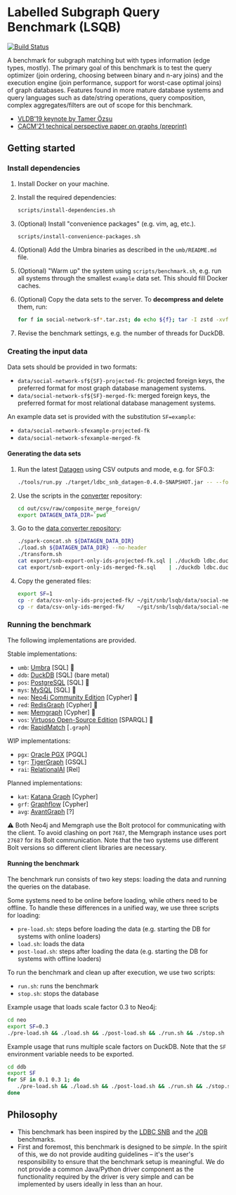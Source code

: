 # Labelled Subgraph Query Benchmark (LSQB)

[![Build Status](https://circleci.com/gh/ldbc/lsqb.svg?style=svg&circle-token=b558369d54d3205fc9d985a4dd2196b967ebcff8)](https://circleci.com/gh/ldbc/lsqb)

A benchmark for subgraph matching but with types information (edge types, mostly). The primary goal of this benchmark is to test the query optimizer (join ordering, choosing between binary and n-ary joins) and the execution engine (join performance, support for worst-case optimal joins) of graph databases. Features found in more mature database systems and query languages such as date/string operations, query composition, complex aggregates/filters are out of scope for this benchmark.

* [VLDB'19 keynote by Tamer Özsu](https://vldb2019.github.io/files/VLDB19-keynote-1-slides.pdf)
* [CACM'21 technical perspective paper on graphs (preprint)](https://arxiv.org/pdf/2012.06171.pdf)

## Getting started

### Install dependencies

1. Install Docker on your machine.

1. Install the required dependencies:

   ```bash
   scripts/install-dependencies.sh
   ```

1. (Optional) Install "convenience packages" (e.g. vim, ag, etc.).

   ```bash
   scripts/install-convenience-packages.sh
   ```

1. (Optional) Add the Umbra binaries as described in the `umb/README.md` file.

1. (Optional) "Warm up" the system using `scripts/benchmark.sh`, e.g. run all systems through the smallest `example` data set. This should fill Docker caches.

1. (Optional) Copy the data sets to the server. To **decompress and delete** them, run:

   ```bash
   for f in social-network-sf*.tar.zst; do echo ${f}; tar -I zstd -xvf ${f}; rm ${f}; done
   ```

1. Revise the benchmark settings, e.g. the number of threads for DuckDB.

### Creating the input data

Data sets should be provided in two formats:

* `data/social-network-sf${SF}-projected-fk`: projected foreign keys, the preferred format for most graph database management systems.
* `data/social-network-sf${SF}-merged-fk`: merged foreign keys, the preferred format for most relational database management systems.

An example data set is provided with the substitution `SF=example`:

* `data/social-network-sfexample-projected-fk`
* `data/social-network-sfexample-merged-fk`

#### Generating the data sets

1. Run the latest [Datagen](https://github.com/ldbc/ldbc_snb_datagen/) using CSV outputs and mode, e.g. for SF0.3:

   ```bash
   ./tools/run.py ./target/ldbc_snb_datagen-0.4.0-SNAPSHOT.jar -- --format csv --mode raw --scale-factor 0.3
   ```

1. Use the scripts in the [converter](https://github.com/ldbc/ldbc_snb_data_converter) repository:

   ```bash
   cd out/csv/raw/composite_merge_foreign/
   export DATAGEN_DATA_DIR=`pwd`
   ```

1. Go to the [data converter repository](https://github.com/ldbc/ldbc_snb_datagen/):

   ```bash
   ./spark-concat.sh ${DATAGEN_DATA_DIR}
   ./load.sh ${DATAGEN_DATA_DIR} --no-header
   ./transform.sh
   cat export/snb-export-only-ids-projected-fk.sql | ./duckdb ldbc.duckdb
   cat export/snb-export-only-ids-merged-fk.sql    | ./duckdb ldbc.duckdb
   ```

1. Copy the generated files:

   ```bash
   export SF=1
   cp -r data/csv-only-ids-projected-fk/ ~/git/snb/lsqb/data/social-network-sf${SF}-projected-fk
   cp -r data/csv-only-ids-merged-fk/    ~/git/snb/lsqb/data/social-network-sf${SF}-merged-fk
   ```

### Running the benchmark

The following implementations are provided.

Stable implementations:

* `umb`: [Umbra](https://umbra-db.com/) [SQL] :whale:
* `ddb`: [DuckDB](https://www.duckdb.org/) [SQL] (bare metal)
* `pos`: [PostgreSQL](https://www.postgresql.org/) [SQL] :whale:
* `mys`: [MySQL](https://www.mysql.com/) [SQL] :whale:
* `neo`: [Neo4j Community Edition](https://neo4j.com/) [Cypher] :whale:
* `red`: [RedisGraph](https://oss.redislabs.com/redisgraph/) [Cypher] :whale:
* `mem`: [Memgraph](https://memgraph.com/) [Cypher] :whale:
* `vos`: [Virtuoso Open-Source Edition](http://vos.openlinksw.com/owiki/wiki/VOS) [SPARQL] :whale:
* `rdm`: [RapidMatch](https://github.com/RapidsAtHKUST/RapidMatch) [`.graph`]

WIP implementations:

* `pgx`: [Oracle PGX](https://www.oracle.com/middleware/technologies/parallel-graph-analytix.html) [PGQL]
* `tgr`: [TigerGraph](https://www.tigergraph.com/) [GSQL]
* `rai`: [RelationalAI](https://relational.ai/) [Rel]

Planned implementations:

* `kat`: [Katana Graph](https://katanagraph.com/) [Cypher]
* `grf`: [Graphflow](http://graphflow.io/) [Cypher]
* `avg`: [AvantGraph](http://avantgraph.io/) [?]

:warning: Both Neo4j and Memgraph use the Bolt protocol for communicating with the client.
To avoid clashing on port `7687`, the Memgraph instance uses port `27687` for its Bolt communication.
Note that the two systems use different Bolt versions so different client libraries are necessary.

#### Running the benchmark

The benchmark run consists of two key steps: loading the data and running the queries on the database.

Some systems need to be online before loading, while others need to be offline. To handle these differences in a unified way, we use three scripts for loading:

* `pre-load.sh`: steps before loading the data (e.g. starting the DB for systems with online loaders)
* `load.sh`: loads the data
* `post-load.sh`: steps after loading the data (e.g. starting the DB for systems with offline loaders)

To run the benchmark and clean up after execution, we use two scripts:

* `run.sh`: runs the benchmark 
* `stop.sh`: stops the database

Example usage that loads scale factor 0.3 to Neo4j:

```bash
cd neo
export SF=0.3
./pre-load.sh && ./load.sh && ./post-load.sh && ./run.sh && ./stop.sh
```

Example usage that runs multiple scale factors on DuckDB. Note that the `SF` environment variable needs to be exported.

```bash
cd ddb
export SF
for SF in 0.1 0.3 1; do
   ./pre-load.sh && ./load.sh && ./post-load.sh && ./run.sh && ./stop.sh
done
```

## Philosophy

* This benchmark has been inspired by the [LDBC SNB](https://arxiv.org/pdf/2001.02299.pdf) and the [JOB](https://db.in.tum.de/~leis/papers/lookingglass.pdf) benchmarks.
* First and foremost, this benchmark is designed to be *simple*. In the spirit of this, we do not provide auditing guidelines – it's the user's responsibility to ensure that the benchmark setup is meaningful. We do not provide a common Java/Python driver component as the functionality required by the driver is very simple and can be implemented by users ideally in less than an hour.

